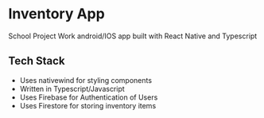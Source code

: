 
# Inventory App 

School Project Work android/IOS app built with React Native and Typescript



##  Tech Stack
- Uses nativewind for styling components
- Written in Typescript/Javascript
- Uses Firebase for Authentication of Users
- Uses Firestore for storing inventory items
